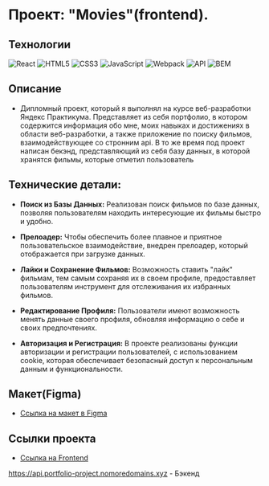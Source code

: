 # Проект: "Movies"(frontend). 

## Технологии
![React](https://img.shields.io/badge/-React-61daf8?logo=react&logoColor=black)
![HTML5](https://img.shields.io/badge/-HTML5-e34f26?logo=html5&logoColor=white)
![CSS3](https://img.shields.io/badge/-CSS3-1572b6?logo=css3&logoColor=white)
![JavaScript](https://img.shields.io/badge/-JavaScript-f7df1e?logo=javaScript&logoColor=black)
![Webpack](https://img.shields.io/badge/-Webpack-99d6f8?logo=webpack&logoColor=black)
![API](https://img.shields.io/badge/-api-yellow)
![BEM](https://img.shields.io/badge/-BEM-yellowgreen)

## Описание

* Дипломный проект, который я выполнял на курсе веб-разработки Яндекс Практикума. Представляет из себя портфолио, в котором содержится информация обо мне, моих навыках и достижениях в области веб-разработки, а также приложение по поиску фильмов,
 взаимодействующее со стронним api. В то же время под проект написан бекэнд, представляющий из себя базу данных, в которой хранятся фильмы, которые отметил пользователь


## Технические детали:

* __Поиск из Базы Данных:__ Реализован поиск фильмов по базе данных, позволяя пользователям находить интересующие их фильмы быстро и удобно.

* __Прелоадер:__ Чтобы обеспечить более плавное и приятное пользовательское взаимодействие, внедрен прелоадер, который отображается при загрузке данных.

* __Лайки и Сохранение Фильмов:__ Возможность ставить "лайк" фильмам, тем самым сохраняя их в своем профиле, предоставляет пользователям инструмент для отслеживания их избранных фильмов.

* __Редактирование Профиля:__ Пользователи имеют возможность менять данные своего профиля, обновляя информацию о себе и своих предпочтениях.

* __Авторизация и Регистрация:__ В проекте реализованы функции авторизации и регистрации пользователей, с использованием cookie, которая обеспечивает безопасный доступ к персональным данным и функциональности.


## Макет(Figma)

* [Ссылка на макет в Figma](https://disk.yandex.ru/d/H32vQ6l6k3qduw)

## Ссылки проекта

* [Ссылка на Frontend](https://portfolio-project.nomoreparties.co)

https://api.portfolio-project.nomoredomains.xyz - Бэкенд

